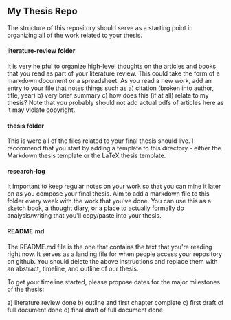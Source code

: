 ## My Thesis Repo

The structure of this repository should serve as a starting point in organizing all of the work related to your thesis.

#### literature-review folder

It is very helpful to organize high-level thoughts on the articles and books that you read as part of your literature review. This could take the form of a markdown document or a spreadsheet. As you read a new work, add an entry to your file that notes things such as a) citation (broken into author, title, year) b) very brief summary c) how does this (if at all) relate to my thesis? Note that you probably should not add actual pdfs of articles here as it may violate copyright.

#### thesis folder

This is were all of the files related to your final thesis should live. I recommend that you start by adding a template to this directory - either the Markdown thesis template or the LaTeX thesis template.

#### research-log

It important to keep regular notes on your work so that you can mine it later on as you compose your final thesis. Aim to add a markdown file to this folder every week with the work that you've done. You can use this as a sketch book, a thought diary, or a place to actually formally do analysis/writing that you'll copy/paste into your thesis.

#### README.md

The README.md file is the one that contains the text that you're reading right now. It serves as a landing file for when people access your repository on github. You should delete the above instructions and replace them with an abstract, timeline, and outline of our thesis.

To get your timeline started, please propose dates for the major milestones of the thesis:

a) literature review done
b) outline and first chapter complete
c) first draft of full document done
d) final draft of full document done